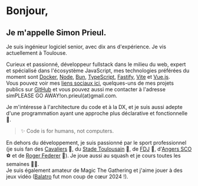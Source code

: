 # Bonjour,

## Je m'appelle Simon Prieul.

Je suis ingénieur logiciel senior, avec dix ans d'expérience.
Je vis actuellement à Toulouse.

Curieux et passionné, développeur fullstack dans le milieu du web, expert et spécialisé dans l'écosystème JavaScript, 
mes technologies préférées du moment sont [Docker](https://www.docker.com), [Node](https://nodejs.org), [Bun](https://bun.sh), [TypeScript](https://www.typescriptlang.org), [Fastify](https://fastify.dev), [Vite](https://vitejs.dev) et [Vue.js](https://vuejs.org). \
Vous pouvez voir mes [liens sociaux ici](https://links.prieul.fr), quelques-uns de mes projets publics sur [GitHub](https://github.com/Prieul-Simon) et vous pouvez aussi me contacter à l'adresse <span class="contact">sim<!-- sdfjsdhfkjypcs --><span class="block-spam" aria-hidden="true">PLEASE&nbsp;GO&nbsp;AWAY!</span>on.prieul(a<!-- sdfjsdhfkjypcs -->t)gm<!-- sdfjsdhfkjypcs -->ail.com</span>.

Je m'intéresse à l'architecture du code et à la DX, et je suis aussi adepte d'une programmation ayant une approche plus déclarative et fonctionnelle 🚀.
> ✨ Code is for humans, not computers.

En dehors du développement, je suis passionné par le sport professionnel (je suis fan des [Cavaliers](https://www.nba.com/cavaliers) 🏀, du [Stade Toulousain](https://www.stadetoulousain.fr) 🏉, de [FDJ](https://www.equipecycliste-groupama-fdj.fr) 🚴, d'[Angers SCO](https://angers-sco.fr) ⚽ et de [Roger Federer](https://www.youtube.com/watch?v=B0HbctxYnvU) 🎾). Je joue aussi au squash et je cours toutes les semaines 🏃‍♂️. \
Je suis également amateur de Magic The Gathering et j'aime jouer à des jeux vidéo (<a href="https://playbalatro.com" target="_blank">Balatro</a> fut mon coup de cœur 2024&nbsp;!).
